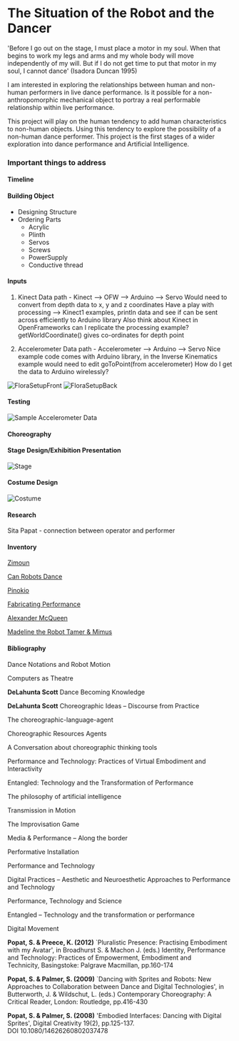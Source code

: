 # The Situation of the Robot and the Dancer

'Before I go out on the stage, I must place a motor in my soul. When that begins to work my legs and arms and my whole body will move independently of my will. But if I do not get time to put that motor in my soul, I cannot dance' (Isadora Duncan 1995)

I am interested in exploring the relationships between human and non-human performers in live dance performance. Is it possible for a non-anthropomorphic mechanical object to portray a real performable relationship within live performance.

This project will play on the human tendency to add human characteristics to non-human objects. Using this tendency to explore the possibility of a non-human dance performer. This project is the first stages of a wider exploration into dance performance and Artificial Intelligence.

### Important things to address

#### Timeline
#### Building Object
  - Designing Structure
  - Ordering Parts
    - Acrylic
    - Plinth
    - Servos
    - Screws
    - PowerSupply
    - Conductive thread
#### Inputs

1. Kinect
Data path - Kinect --> OFW --> Arduino --> Servo
Would need to convert from depth data to x, y and z coordinates
Have a play with processing --> Kinect1 examples, println data and see if can be sent across efficiently to Arduino library
Also think about Kinect in OpenFrameworks can I replicate the processing example? getWorldCoordinate() gives co-ordinates for depth point

2. Accelerometer
Data path - Accelerometer --> Arduino --> Servo
Nice example code comes with Arduino library, in the Inverse Kinematics example would need to edit goToPoint(from accelerometer)
How do I get the data to Arduino wirelessly?

![FloraSetupFront](img/FloraFrontSetup.jpg) ![FloraSetupBack](img/FloraBackSetup.jpg)

#### Testing
![Sample Accelerometer Data](img/DataFromAccelorometer.jpg)
#### Choreography
#### Stage Design/Exhibition Presentation
![Stage](img/StageDesign.jpg)
#### Costume Design
![Costume](img/CostumeIdea.jpg)
#### Research
Sita Papat - connection between operator and performer

#### Inventory
[Zimoun](https://vimeo.com/7235817)

[Can Robots Dance](https://creators.vice.com/en_uk/article/d74zey/can-robots-dance)

[Pinokio](http://www.ben-dror.com/pinokio)

[Fabricating Performance](http://robohub.org/the-relationship-between-dance-and-robotic-fabrication-with-video/)

[Alexander McQueen](https://www.youtube.com/watch?v=VnA3XR5apQg)

[Madeline the Robot Tamer & Mimus](https://vimeo.com/191963552)


#### Bibliography

Dance Notations and Robot Motion

Computers as Theatre

**DeLahunta Scott** Dance Becoming Knowledge

**DeLahunta Scott** Choreographic Ideas – Discourse from Practice

The choreographic-language-agent

Choreographic Resources Agents

A Conversation about choreographic thinking tools

Performance and Technology: Practices of Virtual Embodiment and Interactivity

Entangled: Technology and the Transformation of Performance

The philosophy of artificial intelligence

Transmission in Motion

The Improvisation Game

Media & Performance – Along the border

Performative Installation

Performance and Technology

Digital Practices – Aesthetic and Neuroesthetic Approaches to Performance and Technology

Performance, Technology and Science

Entangled – Technology and the transformation or performance

Digital Movement

**Popat, S. & Preece, K. (2012)** `Pluralistic Presence: Practising Embodiment with my Avatar', in Broadhurst S. & Machon J. (eds.) Identity, Performance and Technology: Practices of Empowerment, Embodiment and Technicity, Basingstoke: Palgrave Macmillan, pp.160-174

**Popat, S. & Palmer, S. (2009)** `Dancing with Sprites and Robots: New Approaches to Collaboration between Dance and Digital Technologies', in Butterworth, J. & Wildschut, L. (eds.) Contemporary Choreography: A Critical Reader, London: Routledge, pp.416-430

**Popat, S. & Palmer, S. (2008)** 'Embodied Interfaces: Dancing with Digital Sprites', Digital Creativity 19(2), pp.125-137. DOI 10.1080/14626260802037478

